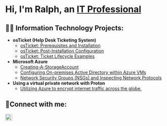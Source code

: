 
<h1>Hi, I'm Ralph, an <a href="https://linkedin.com/in/Ralphgold">IT Professional</a>

<h2>👨‍💻 Information Technology Projects:</h2>

- <b>osTicket (Help Desk Ticketing System)</b>
  - [osTicket: Prerequisites and Installation](https://github.com/RalphgoldIT/osticket-prereqs)
  - [osTicket: Post-Installation Configuration](https://github.com/RalphgoldIT/post-install-config)
  - [osTicket: Ticket Lifecycle Examples](https://github.com/RalphgoldIT/ticket-lifecycle)
- <b>Microsoft Azure</b>
  - [Creating-A-StorageAccount](https://github.com/RalphgoldIT/Creating-A-StorageAccount)
  - [Configuring On-premises Active Directory within Azure VMs](https://github.com/RalphgoldIT/configure-ad)
  - [Network Security Groups (NSGs) and Inspecting Network Protocols](https://github.com/RalphgoldIT/azure-network-protocols)
- <b>Using a virtual private network with Proton</b>
  - [Utilizing Azure to encrypt internet traffic across the globe.](https://github.com/RalphgoldIT/VPN)

<h2>🤳Connect with me:</h2>

[<img align="left" alt="Ralphgold | LinkedIn" width="22px" src="https://cdn.jsdelivr.net/npm/simple-icons@v3/icons/linkedin.svg" />][linkedin]

[linkedin]: https://linkedin.com/in/Ralphgold
